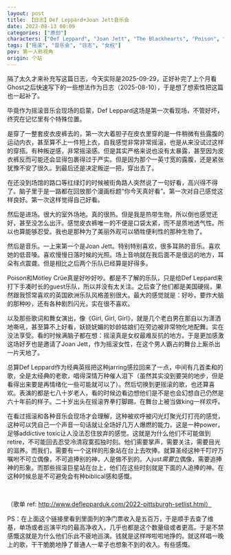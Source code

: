 ```yaml
---
layout: post
title: 【日志】Def Leppard+Joan Jett音乐会
date: 2022-08-13 00:09
categories: ["原创"]
characters: ["Def Leppard", "Joan Jett", "The Blackhearts", "Poison", "Mötley Crüe"]
tags: ["摇滚", "音乐会", "日志", "女权"]
pov: 第一人称视角
origin: 个站
---
```


隔了太久才来补充写这篇日志，今天实际是2025-09-29，正好补完了上个月看Ghost之后快速写下的一些想法作为日志（2025-08-10），于是想了想索性把这篇也一起补了。

毕竟作为摇滚音乐会现场的启蒙，Def Leppard这场是第一次看现场，不管好坏，终究在记忆里有个特殊位置。

是穿了一整套皮衣皮裤去的，第一次大着胆子在皮衣里穿的是一件稍微有些露腹的运动内衣，甚至算不上一件短上衣，自我感觉非常非常摇滚，也是从来没试过这样的穿搭。有种叛逆感，非常摇滚感。但是其实严格来说也没有太暴露，甚至因为皮衣裤反而可能还会显得包裹得过于严实。但是因为那个一英寸宽的露腹，还是紧张犹豫不安了很久。到最后还是决定叛逆一把，穿出去了。

在还没到场馆的路口等红绿灯的时候被街角路人突然说了一句好看，高兴得不得了。脑子里于是一路都在回放那个漫画标题“你今天真好看”。第一次对自己感觉这样良好。第一次这样觉得自己好看。

然后是进场。很大的室外场地。真的很热。但是我是热带生物，所以倒也感觉还好，甚至没怎么出汗。感觉皮衣裤唯一的不便是口袋太紧，而不是质地透气性。所以也算能够忍受。我也是那种为了美丽外观可以牺牲便利性的那种生物了。

然后是音乐。一上来第一个是Joan Jett。特别特别喜欢，很多耳熟的音乐。喜欢她的低音嗓。喜欢慢慢日落时候的光照。场上音响就在我后面不是很远的地方，耳朵有点震聋。但是相比之后两个乐队已经算是好得多。

Poison和Mötley Crüe真是好吵好吵。都是不了解的乐队，只是给Def Leppard来打下手凑时长的guest乐队，所以并没有太关注。之后查了他们都是美国硬摇，果然跟我惯常喜欢的英国欧洲乐队风格差别很大。最大的感觉就是：好吵。要炸大脑的那种吵，还有各种剧烈闪光，实在很不喜欢。

以及那些歌词和舞女演出，像《Girl, Girl, Girl》，就是几个老白男在那自以为潇洒地嘶吼，甚至算不上好看，妖娆妩媚的妙龄姑娘们在旁边被非常物化地配舞。实在没法享受。看的时候满脑子都在想：摇滚真是女权最难反抗的地方。于是更加感激这场好歹也是邀请了Joan Jett，作为摇滚女性，在这个男人霸占的舞台上厮杀出一片天地了。

总算Def Leppard作为经典英摇把这种jarring感拉回来了一点，中间有几首柔和的歌，全是太经典的老歌，唱得深情万种催人泪下（虽然其实没到要哭的地步，但是看得出来要是再情绪化一些可能就可以了）。然后切换到更摇滚的歌，也还算喜欢。表演的都是七八十岁老人，看的时候边看边想他们是不是也会幻想自己仍然是六十年前的样子。二十岁出头在摇滚界拳打脚踢，在舞台上被当做king一样欢呼。

在看过摇滚和各种音乐会现场才会理解，这种被欢呼被闪光灯聚光灯打亮的感觉，这种可以凭自己一个声音一句话就让全场好几万人爆燃的能力，这是一种power，足够addictive toxic让人没法忍住放弃的感觉。这就是为什么他们不可能做到retire，不可能回去忍受冷清寂寞孤独时刻。他们需要掌声，需要关注，需要目光的滋养。而我们，需要有一个这样的形象站在台上去吹捧。就算圣经这种千叮咛万嘱咐不可立偶像，不可追捧别的神，人是做不到的。人just*需要*立偶像，需要追捧神的形象。而那些摇滚巨星站在台上，他们在这些时刻就是下面的人追捧的神。在这种时候总是不可避免会有种biblical感和感慨。

<br>

（歌单 ref: http://www.deflepparduk.com/2022-pittsburgh-setlist.html）

PS：在上面这个链接里看到里面列的净门票收入是五百万，于是顺手去查了维基，单场或者巡演平均的最高净收入，几乎也都是这个数量级或者更高。于是不禁感慨这就是为什么他们乐此不疲地巡演。钱就是这样哗啦啦地挣的。就这样唱一晚上的歌，干干脆脆地挣了普通人一辈子也想象不到的收入。有些感慨。
